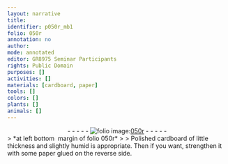 ```yaml
---
layout: narrative
title: 
identifier: p050r_mb1
folio: 050r
annotation: no
author:
mode: annotated
editor: GR8975 Seminar Participants
rights: Public Domain
purposes: []
activities: []
materials: [cardboard, paper]
tools: []
colors: []
plants: []
animals: []
---
```


 <div class="folio" align="center">- - - - - <a href="http://gallica.bnf.fr/ark:/12148/btv1b10500001g/f105.image" target="_blank"><img src="https://cu-mkp.github.io/GR8975-edition/assets/photo-icon.png" alt="folio image: " style="display:inline-block; margin-bottom:-3px;"/>050r</a> - - - - - </div> 
> *at left bottom  margin of folio 050r*
> 
> Polished <span class="material">cardboard</span> of little thickness and slightly humid is appropriate. Then if you want, strengthen it with some <span class="material">paper</span> glued on the reverse side.
 